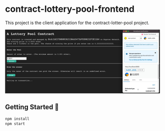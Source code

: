 # contract-lottery-pool-frontend

This project is the client application for the contract-lotter-pool project.

![Alt text](./demo.jpg?raw=true 'Demo')

## Getting Started 🚀

```
npm install
npm start
```
